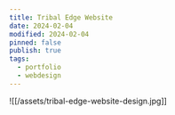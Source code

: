 ```yaml
---
title: Tribal Edge Website
date: 2024-02-04
modified: 2024-02-04
pinned: false
publish: true
tags:
  - portfolio
  - webdesign
---
```


![[/assets/tribal-edge-website-design.jpg]]
